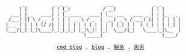 ```
      _           _ _ _              ___               _ _
     | |         | | (_)            / __)             | | |
  ___| | _   ____| | |_ ____   ____| |__ ___   ____ _ | | |_   _
 /___) || \ / _  ) | | |  _ \ / _  |  __) _ \ / ___) || | | | | |
|___ | | | ( (/ /| | | | | | ( ( | | | | |_| | |  ( (_| | | |_| |
(___/|_| |_|\____)_|_|_|_| |_|\_|| |_|  \___/|_|   \____|_|\__  |
                             (_____|                      (____/
```

<p align="center">
  <samp>
    <a target="_blank" href="https://shellingfordly.github.io/">cmd blog</a> .
    <a target="_blank" href="https://shellingfordly.gitee.io/">blog</a> .
    <a target="_blank" href="https://juejin.cn/user/3799557993142535">掘金</a> .
    <a target="_blank" href="https://segmentfault.com/u/shellingfordly/">思否</a> 
  </samp>
</p>
